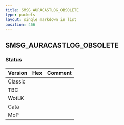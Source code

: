 ```yaml
---
title: SMSG_AURACASTLOG_OBSOLETE
type: packets
layout: single_markdown_in_list
position: 466
---
```


## SMSG_AURACASTLOG_OBSOLETE

### Status

Version    | Hex        | Comment
---------- | ---------- | ---------- 
Classic    |            |
TBC        |            |
WotLK      |            |
Cata       |            |
MoP        |            |